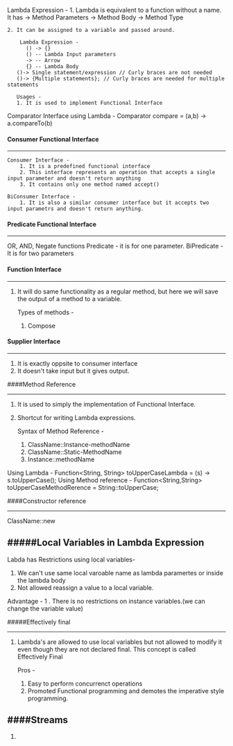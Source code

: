 Lambda Expression - 
    1. Lambda is equivalent to a function without a name. 
       It has 
         -> Method Parameters
         -> Method Body
         -> Method Type
   
    2. It can be assigned to a variable and passed around.

        Lambda Expression -
          () -> {} 
          () -- Lambda Input parameters
          -> -- Arrow
          {} -- Lambda Body
       ()-> Single statement/expression // Curly braces are not needed
       ()-> {Multiple statements}; // Curly braces are needed for multiple statements

       Usages - 
       1. It is used to implement Functional Interface

   Comparator Interface using Lambda -
   Comparator<Integer>  compare = (a,b) -> a.compareTo(b)

#### Consumer Functional Interface
______________________________

    Consumer Interface - 
        1. It is a predefined functional interface
        2. This interface represents an operation that accepts a single input parameter and doesn't return anything
        3. It contains only one method named accept()
    
    BiConsumer Interface - 
        1. It is also a similar consumer interface but it accepts two input parametrs and doesn't return anything.
    
#### Predicate Functional Interface
______________________________

OR, AND, Negate functions 
  Predicate - it is for one parameter. 
  BiPredicate - It is for two parameters 


#### Function Interface
_______________________
1. It will do same functionality as a regular method, but here we will save the output of a method to a variable.
    
   Types of methods - 
   1. Compose
   
#### Supplier Interface
----------------------
1. It is exactly oppsite to consumer interface
2. It doesn't take input but it gives output. 

 
####Method Reference
____________________
1. It is used to simply the implementation of Functional Interface.
2. Shortcut for writing Lambda expressions.

      Syntax of Method Reference -
    1. ClassName::Instance-methodName
    2. ClassName::Static-MethodName
    3. Instance::methodName
    
Using Lambda - 
Function<String, String> toUpperCaseLambda = (s) -> s.toUpperCase();
Using Method reference -
Function<String,String> toUpperCaseMethodRerence = String::toUpperCase;


####Constructor reference
__________________________
ClassName::new 


#####Local Variables in Lambda Expression
------------------------------------
Labda has Restrictions using local variables- 
1. We can't use same local varoable name as lambda paramertes or inside the lambda body
2. Not allowed reassign a value to a local variable.

Advantage - 
1 . There is no restrictions on instance variables.(we can change the variable value)

#####Effectively final
___________________

1.  Lambda's are allowed to use local variables but not allowed to modify it even though they are not declared final. This concept is 
    called Effectively Final
    
    Pros - 
    1. Easy to perform concurrenct operations
    2. Promoted Functional programming and demotes the imperative style programming. 
    
####Streams
------------
1. 
    




     
 
